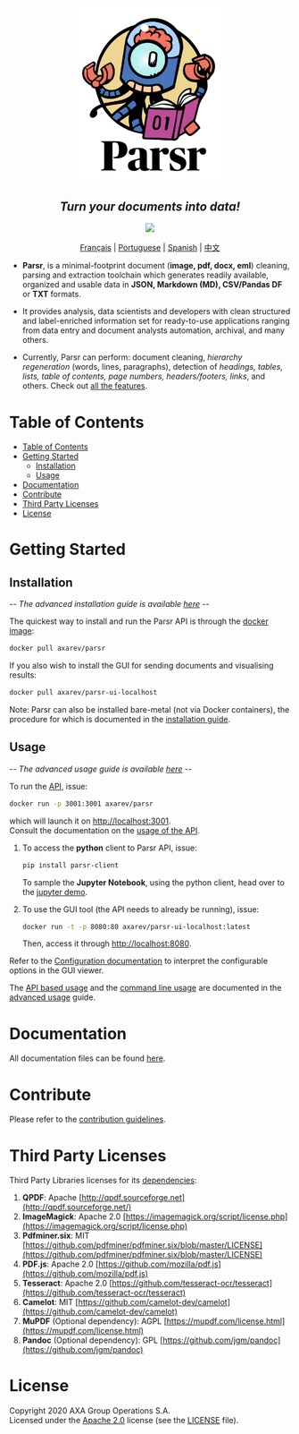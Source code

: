 <p align='center'>
  <img src="assets/logo.png" width="275"><br />
</p>

<h2 align="center"><i>Turn your documents into data!</i></h2>

<p align="center">
	<a href="https://cloud.drone.io/axa-group/Parsr"><img src="https://cloud.drone.io/api/badges/axa-group/Parsr/status.svg"></a>
</p>

<p align="center">
	<a href="README_fr.md">Français</a> |
  <a href="README_pt.md">Portuguese</a> |
  <a href="README_sp.md">Spanish</a> |
	<a href="README_zh-cn.md">中文</a>
</p>

<!--p align='center'>
  <img src="assets/demo_screen.gif">
</p-->

- **Parsr**, is a minimal-footprint document (**image, pdf, docx, eml**) cleaning, parsing and extraction toolchain which generates readily available, organized and usable data in **JSON, Markdown (MD), CSV/Pandas DF** or **TXT** formats.

- It provides analysis, data scientists and developers with clean structured and label-enriched information set for ready-to-use applications ranging from data entry and document analysts automation, archival, and many others.

- Currently, Parsr can perform: document cleaning, _hierarchy regeneration_ (words, lines, paragraphs), detection of _headings, tables, lists, table of contents, page numbers, headers/footers, links_, and others. Check out [all the features](server/src/processing/README.md#1-current-processing-modules).

# Table of Contents

- [Table of Contents](#table-of-contents)
- [Getting Started](#getting-started)
  - [Installation](#installation)
  - [Usage](#usage)
- [Documentation](#documentation)
- [Contribute](#contribute)
- [Third Party Licenses](#third-party-licenses)
- [License](#license)

# Getting Started

## Installation

_-- The advanced installation guide is available [here](docs/installation.md) --_

The quickest way to install and run the Parsr API is through the [docker image](https://hub.docker.com/r/axarev/parsr):

```sh
docker pull axarev/parsr
```

If you also wish to install the GUI for sending documents and visualising results:

```sh
docker pull axarev/parsr-ui-localhost
```

Note: Parsr can also be installed bare-metal (not via Docker containers), the procedure for which is documented in the [installation guide](docs/installation.md).

## Usage

_-- The advanced usage guide is available [here](docs/usage.md) --_

To run the [API](docs/api-guide.md), issue:

```sh
docker run -p 3001:3001 axarev/parsr
```

which will launch it on [http://localhost:3001](http://localhost:3001).  
Consult the documentation on the [usage of the API](docs/api-guide.md).

1. To access the **python** client to Parsr API, issue:

   ```sh
   pip install parsr-client
   ```

   To sample the **Jupyter Notebook**, using the python client, head over to the [jupyter demo](demo/parsr-jupyter-demo).

2) To use the GUI tool (the API needs to already be running), issue:
   ```sh
   docker run -t -p 8080:80 axarev/parsr-ui-localhost:latest
   ```
   Then, access it through [http://localhost:8080](http://localhost:8080).

Refer to the [Configuration documentation](docs/configuration.md) to interpret the configurable options in the GUI viewer.

The [API based usage](docs/usage.md#3-api) and the [command line usage](docs/usage.md#23-command-line-usage) are documented in the [advanced usage](docs/usage.md) guide.

# Documentation

All documentation files can be found [here](docs/README.md).

# Contribute

Please refer to the [contribution guidelines](CONTRIBUTING.md).

# Third Party Licenses

Third Party Libraries licenses for its [dependencies](docs/dependencies.md):

1. **QPDF**: Apache [http://qpdf.sourceforge.net](http://qpdf.sourceforge.net/)
2. **ImageMagick**: Apache 2.0 [https://imagemagick.org/script/license.php](https://imagemagick.org/script/license.php)
3. **Pdfminer.six**: MIT [https://github.com/pdfminer/pdfminer.six/blob/master/LICENSE](https://github.com/pdfminer/pdfminer.six/blob/master/LICENSE)
4. **PDF.js**: Apache 2.0 [https://github.com/mozilla/pdf.js](https://github.com/mozilla/pdf.js)
5. **Tesseract**: Apache 2.0 [https://github.com/tesseract-ocr/tesseract](https://github.com/tesseract-ocr/tesseract)
6. **Camelot**: MIT [https://github.com/camelot-dev/camelot](https://github.com/camelot-dev/camelot)
7. **MuPDF** (Optional dependency): AGPL [https://mupdf.com/license.html](https://mupdf.com/license.html)
8. **Pandoc** (Optional dependency): GPL [https://github.com/jgm/pandoc](https://github.com/jgm/pandoc)

# License

Copyright 2020 AXA Group Operations S.A.  
Licensed under the [Apache 2.0](http://www.apache.org/licenses/LICENSE-2.0) license (see the [LICENSE](LICENSE) file).
